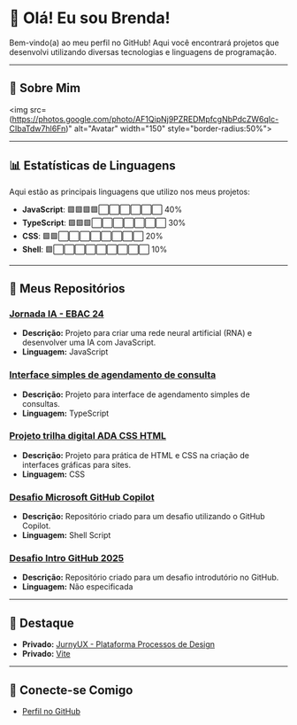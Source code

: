 # 🚀 Olá! Eu sou Brenda!

Bem-vindo(a) ao meu perfil no GitHub! Aqui você encontrará projetos que desenvolvi utilizando diversas tecnologias e linguagens de programação.

---

## 📸 Sobre Mim
<!-- Substitua o link abaixo pela URL da sua imagem/avatar -->
<img src=(https://photos.google.com/photo/AF1QipNj9PZREDMpfcgNbPdcZW6qIc-CIbaTdw7hl6Fn)" alt="Avatar" width="150" style="border-radius:50%">

---

## 📊 Estatísticas de Linguagens

Aqui estão as principais linguagens que utilizo nos meus projetos:

- **JavaScript**: 🟩🟩🟩🟩⬜⬜⬜⬜⬜⬜ 40%
- **TypeScript**: 🟩🟩🟩⬜⬜⬜⬜⬜⬜⬜ 30%
- **CSS**: 🟩🟩⬜⬜⬜⬜⬜⬜⬜⬜ 20%
- **Shell**: 🟩⬜⬜⬜⬜⬜⬜⬜⬜⬜ 10%

---

## 📂 Meus Repositórios

### [Jornada IA - EBAC 24](https://github.com/a-mo-ra/Jornada-IA---EBAC-24)
- **Descrição:** Projeto para criar uma rede neural artificial (RNA) e desenvolver uma IA com JavaScript.
- **Linguagem:** JavaScript

### [Interface simples de agendamento de consulta](https://github.com/a-mo-ra/Interface-simples-de-agendamendo-de-consulta)
- **Descrição:** Projeto para interface de agendamento simples de consultas.
- **Linguagem:** TypeScript

### [Projeto trilha digital ADA CSS HTML](https://github.com/a-mo-ra/Projeto-trilha-digital-ADA-CSS-HTML)
- **Descrição:** Projeto para prática de HTML e CSS na criação de interfaces gráficas para sites.
- **Linguagem:** CSS

### [Desafio Microsoft GitHub Copilot](https://github.com/a-mo-ra/desafio-microsoft-github-copilot)
- **Descrição:** Repositório criado para um desafio utilizando o GitHub Copilot.
- **Linguagem:** Shell Script

### [Desafio Intro GitHub 2025](https://github.com/a-mo-ra/desafio-intro-github-2025)
- **Descrição:** Repositório criado para um desafio introdutório no GitHub.
- **Linguagem:** Não especificada

---

## 🌟 Destaque

- **Privado:** [JurnyUX - Plataforma Processos de Design](#)
- **Privado:** [Vite](#)

---

## 🚀 Conecte-se Comigo
- [Perfil no GitHub](https://www.linkedin.com/in/be-moreno/)

